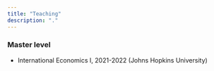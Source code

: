 ```yaml
---
title: "Teaching"
description: "."
---
```

### Master level

- International Economics I, 2021-2022 (Johns Hopkins University) 
